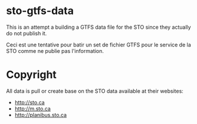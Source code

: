 sto-gtfs-data
===============

This is an attempt a building a GTFS data file for the STO since they actually do not publish it.

Ceci est une tentative pour batir un set de fichier GTFS pour le service de la STO comme ne publie pas l'information.

Copyright
=========

All data is pull or create base on the STO data available at their websites:

- http://sto.ca
- http://m.sto.ca
- http://planibus.sto.ca